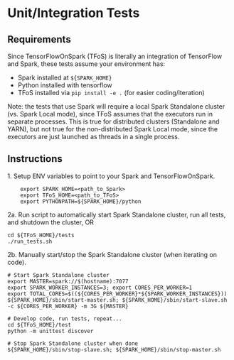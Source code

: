 # Unit/Integration Tests

## Requirements

Since TensorFlowOnSpark (TFoS) is literally an integration of TensorFlow and Spark, these tests assume your environment has:
- Spark installed at `${SPARK_HOME}`
- Python installed with tensorflow
- TFoS installed via `pip install -e .` (for easier coding/iteration)

Note: the tests that use Spark will require a local Spark Standalone cluster (vs. Spark Local mode), since TFoS assumes that the executors run in separate processes.  This is true for distributed clusters (Standalone and YARN), but not true for the non-distributed Spark Local mode, since the executors are just launched as threads in a single process.

## Instructions

1\. Setup ENV variables to point to your Spark and TensorFlowOnSpark.
```
    export SPARK_HOME=<path_to_Spark>
    export TFoS_HOME=<path_to_TFoS>
    export PYTHONPATH=${SPARK_HOME}/python
```
2a. Run script to automatically start Spark Standalone cluster, run all tests, and shutdown the cluster, OR
```
cd ${TFoS_HOME}/tests
./run_tests.sh
```
2b. Manually start/stop the Spark Standalone cluster (when iterating on code).
```
# Start Spark Standalone cluster
export MASTER=spark://$(hostname):7077
export SPARK_WORKER_INSTANCES=3; export CORES_PER_WORKER=1
export TOTAL_CORES=$((${CORES_PER_WORKER}*${SPARK_WORKER_INSTANCES}))
${SPARK_HOME}/sbin/start-master.sh; ${SPARK_HOME}/sbin/start-slave.sh -c ${CORES_PER_WORKER} -m 3G ${MASTER}

# Develop code, run tests, repeat...
cd ${TFoS_HOME}/test
python -m unittest discover

# Stop Spark Standalone cluster when done
${SPARK_HOME}/sbin/stop-slave.sh; ${SPARK_HOME}/sbin/stop-master.sh
```
